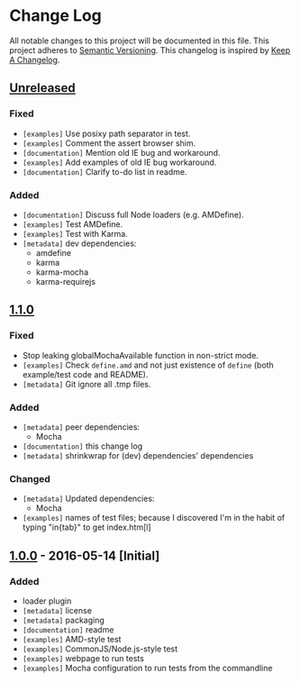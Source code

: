 # Change Log
All notable changes to this project will be documented in this file.
This project adheres to [Semantic Versioning](http://semver.org/).
This changelog is inspired by [Keep A Changelog](http://keepachangelog.com/).

## [Unreleased][]
### Fixed
- `[examples]` Use posixy path separator in test.
- `[examples]` Comment the assert browser shim.
- `[documentation]` Mention old IE bug and workaround.
- `[examples]` Add examples of old IE bug workaround.
- `[documentation]` Clarify to-do list in readme.

### Added
- `[documentation]` Discuss full Node loaders (e.g. AMDefine).
- `[examples]` Test AMDefine.
- `[examples]` Test with Karma.
- `[metadata]` dev dependencies:
  - amdefine
  - karma
  - karma-mocha
  - karma-requirejs

## [1.1.0][]
### Fixed
- Stop leaking globalMochaAvailable function in non-strict mode.
- `[examples]` Check `define.amd` and not just existence of `define` (both example/test code and README).
- `[metadata]` Git ignore all .tmp files.

### Added
- `[metadata]` peer dependencies:
  - Mocha
- `[documentation]` this change log
- `[metadata]` shrinkwrap for (dev) dependencies' dependencies

### Changed
- `[metadata]` Updated dependencies:
  - Mocha
- `[examples]` names of test files; because I discovered I'm in the habit of typing "in{tab}" to get index.htm[l]

## [1.0.0][] - 2016-05-14 [Initial]
### Added
- loader plugin
- `[metadata]` license
- `[metadata]` packaging
- `[documentation]` readme
- `[examples]` AMD-style test
- `[examples]` CommonJS/Node.js-style test
- `[examples]` webpage to run tests
- `[examples]` Mocha configuration to run tests from the commandline

[Unreleased]: https://github.com/scottfreecode/mocha-exports-amd/compare/v1.1.0...HEAD
[1.1.0]: https://github.com/scottfreecode/mocha-exports-amd/compare/v1.0.0...v1.1.0
[1.0.0]: https://github.com/scottfreecode/mocha-exports-amd/tree/v1.0.0
